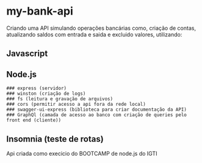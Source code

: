 # my-bank-api
Criando uma API simulando operações bancárias como, criação de contas, atualizando saldos com entrada e saida e excluido valores, utilizando:

## Javascript
## Node.js
    ### express (servidor)
    ### winston (criação de logs)
    ### fs (leitura e gravação de arquivos)
    ### cors (permitir acesso a api fora da rede local)
    ### swagger-ui-express (biblioteca para criar documentação da API)
    ### GraphQl (camada de acesso ao banco com criação de queries pelo front end (cliente))
## Insomnia (teste de rotas)

Api criada como execicio do BOOTCAMP de node.js do IGTI
    